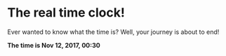 # The real time clock!

Ever wanted to know what the time is? Well, your journey is about to end!

**The time is Nov 12, 2017, 00:30**